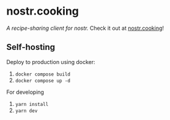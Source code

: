 # nostr.cooking

*A recipe-sharing client for nostr.*
Check it out at [nostr.cooking](https://nostr.cooking)!

## Self-hosting

Deploy to production using docker:
1. `docker compose build`
2. `docker compose up -d`

For developing
1. `yarn install`
2. `yarn dev`
